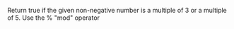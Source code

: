 Return true if the given non-negative number is a multiple of 3 or a multiple of 5. Use the % "mod" operator
